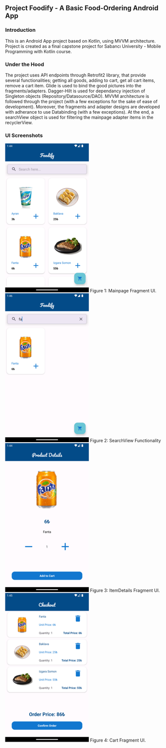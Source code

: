 ## Project Foodify - A Basic Food-Ordering Android App 

### Introduction

This is an Android App project based on Kotlin, using MVVM architecture. Project is created as a final capstone project for Sabancı University - Mobile Programming with Kotlin course. 

### Under the Hood

The project uses API endpoints through Retrofit2 library, that provide several functionalities; getting all goods, adding to cart, get all cart items, remove a cart item. Glide is used to bind the good pictures into the fragments/adapters. Dagger-Hilt is used for dependancy injection of Singleton objects (Repository/Datasource/DAO). MVVM architecture is followed through the project (with a few exceptions for the sake of ease of development). Moreover, the fragments and adapter designs are developed with adherance to use Databinding (with a few exceptions). At the end, a searchView object is used for filtering the mainpage adapter items in the recyclerView.

### UI Screenshots

<img src="./screenshots/ss1.png" width=270 height=480>
Figure 1: Mainpage Fragment UI.

<img src="./screenshots/ss2.png" width=270 height=480>
Figure 2: SearchView Functionality

<img src="./screenshots/ss3.png" width=270 height=480>
Figure 3: ItemDetails Fragment UI.

<img src="./screenshots/ss4.png" width=270 height=480>
Figure 4: Cart Fragment UI.


